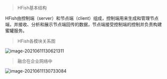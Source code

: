 
> HFish基本结构

HFish由控制端（server）和节点端（client）组成，控制端用来生成和管理节点端，并接收、分析和展示节点端回传的数据，节点端接受控制端的控制并负责构建蜜罐服务。


> HFish各模块关系图

![image-20210611130621311](http://img.threatbook.cn/hfish/20210616174908.png)


> 融合在企业网络中

![image-20210611130733084](http://img.threatbook.cn/hfish/20210616174930.png)



